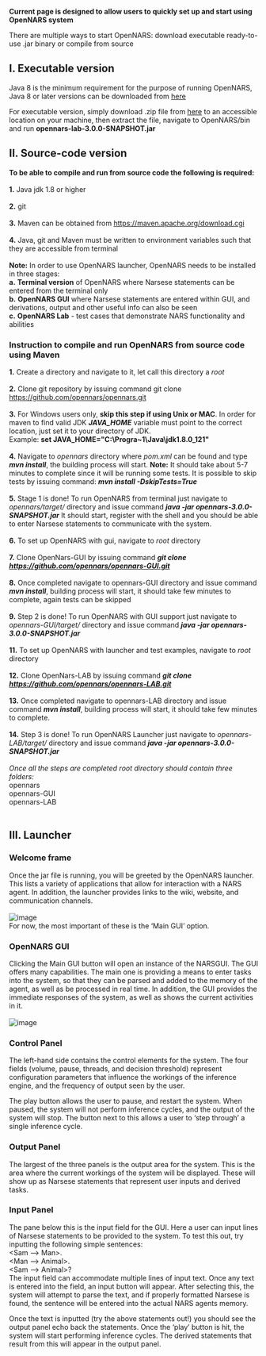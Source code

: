 **Current page is designed to allow users to quickly set up and start using OpenNARS system**

There are multiple ways to start OpenNARS: download executable ready-to-use .jar binary or compile from source

## I. Executable version
Java 8 is the minimum requirement for the purpose of running OpenNARS, Java 8 or later versions can be downloaded from [here](https://www.java.com/en/)

For executable version, simply download .zip file from [here](https://drive.google.com/file/d/1T998jZSy7Qy0xis1ftRudKIsfwDpF89K/view) to an accessible location on your machine, then extract the file, navigate to OpenNARS/bin and run **opennars-lab-3.0.0-SNAPSHOT.jar**

## II. Source-code version

**To be able to compile and run from source code the following is required:**
<br/><br/>
**1.** Java jdk 1.8 or higher
<br/><br/>
**2.** git  
<br/>
**3.** Maven can be obtained from https://maven.apache.org/download.cgi
<br/><br/>
**4.** Java, git and Maven must be written to environment variables such that they are accessible from terminal
<br/><br/>
**Note:** In order to use OpenNARS launcher, OpenNARS needs to be installed in three stages: 
<br/>
**a.** **Terminal version** of OpenNARS where Narsese statements can be entered from the terminal only
<br/>
**b.** **OpenNARS GUI** where Narsese statements are entered within GUI, and derivations, output and other useful info can also be seen
<br/>
**c.** **OpenNARS Lab** - test cases that demonstrate NARS functionality and abilities
<br/>

### Instruction to compile and run OpenNARS from source code using Maven

**1.** Create a directory and navigate to it, let call this directory a _root_
<br/><br/>
**2.** Clone git repository by issuing command git clone https://github.com/opennars/opennars.git
<br/><br/>
**3.** For Windows users only, **skip this step if using Unix or MAC**. In order for maven to find valid JDK _**JAVA_HOME**_ variable must point to the correct location, just set it to your directory of JDK.<br/> Example: **set JAVA_HOME="C:\Progra~1\Java\jdk1.8.0_121"**
<br/><br/>
**4.** Navigate to _opennars_ directory where _pom.xml_ can be found and type _**mvn install**_, the building process will start. **Note:** It should take about 5-7 minutes to complete since it will be running some tests. It is possible to skip tests by issuing command: _**mvn install -DskipTests=True**_
<br/><br/>
**5.** Stage 1 is done! To run OpenNARS from terminal just navigate to _opennars/target/_ directory and issue command _**java -jar opennars-3.0.0-SNAPSHOT.jar**_ It should start, register with the shell and you should be able to enter Narsese statements to communicate with the system.
<br/><br/>
**6.** To set up OpenNARS with gui, navigate to _root_ directory
<br/><br/>
**7.** Clone OpenNars-GUI by issuing command _**git clone https://github.com/opennars/opennars-GUI.git**_
<br/><br/>
**8.** Once completed navigate to opennars-GUI directory and issue command _**mvn install**_, building process will start, it should take few minutes to complete, again tests can be skipped
<br/><br/>
**9.** Step 2 is done! To run OpenNARS with GUI support just navigate to _opennars-GUI/target/_ directory and issue command _**java -jar opennars-3.0.0-SNAPSHOT.jar**_ 
<br/><br/>
**11.** To set up OpenNARS with launcher and test examples, navigate to _root_ directory
<br/><br/>
**12.** Clone OpenNars-LAB by issuing command _**git clone https://github.com/opennars/opennars-LAB.git**_
<br/><br/>
**13.** Once completed navigate to opennars-LAB directory and issue command  _**mvn install**_, building process will start, it should take few minutes to complete.
<br/><br/>
**14.** Step 3 is done! To run OpenNARS Launcher just navigate to _opennars-LAB/target/_ directory and issue command _**java -jar opennars-3.0.0-SNAPSHOT.jar**_ 
<br/><br/>
_Once all the steps are completed root directory should contain three folders:_
<br/>
opennars
<br/>
opennars-GUI
<br/>
opennars-LAB
<br/><br/>

## III. Launcher

### Welcome frame
Once the jar file is running, you will be greeted by the OpenNARS launcher. This lists a variety of applications that allow for interaction with a NARS agent. In addition, the launcher provides links to the wiki, website, and communication channels.<br/><br/> 
![image](https://user-images.githubusercontent.com/24262360/52943113-63620a00-333a-11e9-9adb-fbc175f8ed34.png)
<br/>For now, the most important of these is the ‘Main GUI’ option.

### OpenNARS GUI
Clicking the Main GUI button will open an instance of the NARSGUI. The GUI offers many capabilities. The main one is providing a means to enter tasks into the system, so that they can be parsed and added to the memory of the agent, as well as be processed in real time. In addition, the GUI provides the immediate responses of the system, as well as shows the current activities in it.<br/><br/>
![image](https://user-images.githubusercontent.com/24262360/52943282-ceabdc00-333a-11e9-8f9a-e4c6835ce953.png)

### Control Panel
The left-hand side contains the control elements for the system. The four fields (volume, pause, threads, and decision threshold) represent configuration parameters that influence the workings of the inference engine, and the frequency of output seen by the user.

The play button allows the user to pause, and restart the system. When paused, the system will not perform inference cycles, and the output of the system will stop. The button next to this allows a user to ‘step through’ a single inference cycle.

### Output Panel
The largest of the three panels is the output area for the system. This is the area where the current workings of the system will be displayed. These will show up as Narsese statements that represent user inputs and derived tasks.

### Input Panel
The pane below this is the input field for the GUI. Here a user can input lines of Narsese statements to be provided to the system. To test this out, try inputting the following simple sentences:<br/>
<Sam --> Man>.<br/>
<Man --> Animal>.<br/>
<Sam --> Animal>?<br/>
The input field can accommodate multiple lines of input text. Once any text is entered into the field, an input button will appear. After selecting this, the system will attempt to parse the text, and if properly formatted Narsese is found, the sentence will be entered into the actual NARS agents memory. 

Once the text is inputted (try the above statements out!) you should see the output panel echo back the statements. Once the ‘play’ button is hit, the system will start performing inference cycles. The derived statements that result from this will appear in the output panel.




